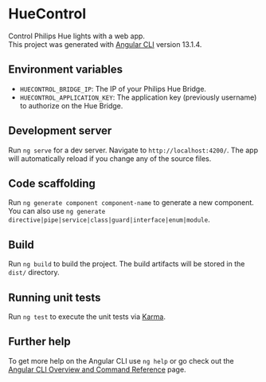 # HueControl

Control Philips Hue lights with a web app. \
This project was generated with [Angular CLI](https://github.com/angular/angular-cli) version 13.1.4.

## Environment variables

- `HUECONTROL_BRIDGE_IP`: The IP of your Philips Hue Bridge.
- `HUECONTROL_APPLICATION_KEY`: The application key (previously username) to authorize on the Hue Bridge.

## Development server

Run `ng serve` for a dev server. Navigate to `http://localhost:4200/`. The app will automatically reload if you change any of the source files.

## Code scaffolding

Run `ng generate component component-name` to generate a new component. You can also use `ng generate directive|pipe|service|class|guard|interface|enum|module`.

## Build

Run `ng build` to build the project. The build artifacts will be stored in the `dist/` directory.

## Running unit tests

Run `ng test` to execute the unit tests via [Karma](https://karma-runner.github.io).

## Further help

To get more help on the Angular CLI use `ng help` or go check out the [Angular CLI Overview and Command Reference](https://angular.io/cli) page.
